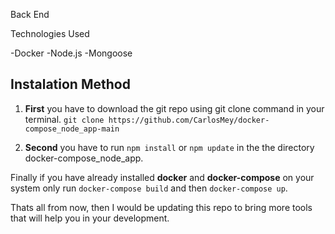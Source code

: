 Back End

Technologies Used

-Docker
-Node.js
-Mongoose

## **Instalation Method**

1. **First** you have to download the git repo using git clone command in your terminal.
`git clone https://github.com/CarlosMey/docker-compose_node_app-main`

2. **Second** you have to run `npm install` or `npm update` in the the directory docker-compose_node_app.

Finally if you have already installed **docker** and **docker-compose** on your system only run `docker-compose build` and then `docker-compose up`.

Thats all from now, then I would be updating this repo to bring more tools that will help you in your development.
